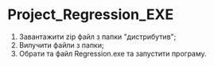 # Project_Regression_EXE
1. Завантажити zip файл з папки "дистрибутив";
2. Вилучити файли з папки;
3. Обрати та файл Regression.exe та запустити програму.
